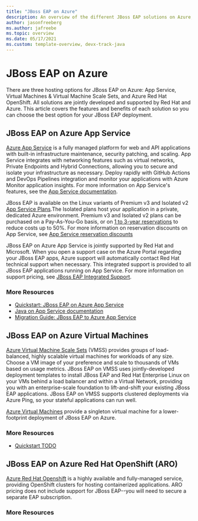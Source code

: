 ```yaml
---
title: "JBoss EAP on Azure"
description: An overview of the different JBoss EAP solutions on Azure, all jointly developed and supported by Red Hat and Microsoft.
author: jasonfreeberg
ms.author: jafreebe
ms.topic: overview
ms.date: 05/17/2021
ms.custom: template-overview, devx-track-java
---
```


# JBoss EAP on Azure

There are three hosting options for JBoss EAP on Azure: App Service, Virtual Machines & Virtual Machine Scale Sets, and Azure Red Hat OpenShift. All solutions are jointly developed and supported by Red Hat and Azure. This article covers the features and benefits of each solution so you can choose the best option for your JBoss EAP deployment.

## JBoss EAP on Azure App Service

[Azure App Service](https://azure.microsoft.com/services/app-service/) is a fully managed platform for web and API applications with built-in infrastructure maintenance, security patching, and scaling. App Service integrates with networking features such as virtual networks, Private Endpoints and Hybrid Connections, allowing you to secure and isolate your infrastructure as necessary. Deploy rapidly with GitHub Actions and DevOps Pipelines integration and monitor your applications with Azure Monitor application insights. For more information on App Service's features, see the [App Service documentation](https://docs.microsoft.com/azure/app-service/overview).

JBoss EAP is available on the Linux variants of Premium v3 and Isolated v2 [App Service Plans](https://azure.microsoft.com/pricing/details/app-service/linux/).The Isolated plans host your application in a private, dedicated Azure environment. Premium v3 and Isolated v2 plans can be purchased on a Pay-As-You-Go basis, or on [1 to 3-year reservations](https://docs.microsoft.com/azure/cost-management-billing/reservations/save-compute-costs-reservations) to reduce costs up to 50%. For more information on reservation discounts on App Service, see [App Service reservation discounts](https://docs.microsoft.com/azure/cost-management-billing/reservations/reservation-discount-app-service)

JBoss EAP on Azure App Service is jointly supported by Red Hat and Microsoft. When you open a support case on the Azure Portal regarding your JBoss EAP apps, Azure support will automatically contact Red Hat technical support when necessary. This integrated support is provided to all JBoss EAP applications running on App Service. For more information on support pricing, see [JBoss EAP Integrated Support]().

### More Resources

- [Quickstart: JBoss EAP on Azure App Service](https://docs.microsoft.com/azure/app-service/quickstart-java?tabs=javase&pivots=platform-linux)
- [Java on App Service documentation](https://docs.microsoft.com/azure/app-service/configure-language-java?pivots=platform-linux)
- [Migration Guide: JBoss EAP to Azure App Service]()

## JBoss EAP on Azure Virtual Machines

[Azure Virtual Machine Scale Sets](https://azure.microsoft.com/services/virtual-machine-scale-sets/) (VMSS) provides groups of load-balanced, highly scalable virtual machines for workloads of any size. Choose a VM image of your preference and scale to thousands of VMs based on usage metrics. JBoss EAP on VMSS uses jointly-developed deployment templates to install JBoss EAP and Red Hat Enterprise Linux on your VMs behind a load balancer and within a Virtual Network, providing you with an enterprise-scale foundation to lift-and-shift your existing JBoss EAP applications. JBoss EAP on VMSS supports clustered deployments via Azure Ping, so your stateful applications can run well.

[Azure Virtual Machines]() provide a singleton virtual machine for a lower-footprint deployment of JBoss EAP on Azure.

### More Resources

- [Quickstart TODO]()

## JBoss EAP on Azure Red Hat OpenShift (ARO)

[Azure Red Hat Openshift](https://azure.microsoft.com/services/openshift/) is a highly available and fully-managed service, providing OpenShift clusters for hosting containerized applications. ARO pricing does not include support for JBoss EAP--you will need to secure a separate EAP subscription.

### More Resources
